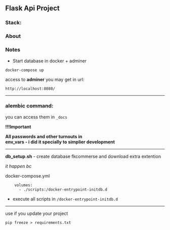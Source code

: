 ## Flask Api Project

### Stack:

### About

### Notes

+ Start database in docker + adminer
```angular2html
docker-compose up 
```
access to **adminer** you may get in url:
```angular2html
http://localhost:8080/
```
---

### alembic command:
you can access them in ```_docs```

**!!!Important**

**All passwords and other turnouts in  
env_vars - i did it specially to simplier development**

---

**db_setup.sh** - create database fkcommerse and download extra extention

*it happen bc*

docker-compose.yml
```angular2html
    volumes:
      - ./scripts:/docker-entrypoint-initdb.d
```
- execute all scripts in ```/docker-entrypoint-initdb.d ```
---
use if you update your project
```
pip freeze > requirements.txt
```

